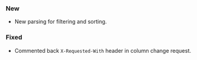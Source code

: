 ### New
- New parsing for filtering and sorting.

### Fixed
- Commented back `X-Requested-With` header in column change request.